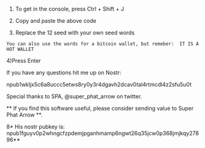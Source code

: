  1)  To get in the console, press Ctrl + Shift + J
  2) Copy and paste the above code
    
  3) Replace the 12 seed with your own seed words
    
    You can also use the words for a bitcoin wallet, but remeber:  IT IS A HOT WALLET
    
   4)Press Enter
   
If you have any questions hit me up on Nostr:

npub1wkljx5c6a8uccc5etws8ry0y3r4dgavh2dcav0tal4rtmcdl4z2sfu5u0t

Special thanks to SPA, @super_phat_arrow on twitter.

** If you find this software useful, please consider sending value to Super Phat Arrow **.


8* His nostr pubkey is:
npub1fguyv0p2whngcfzpdemjpganhmamp6ngwt26q35jcw0p368jmjkqy27896**
